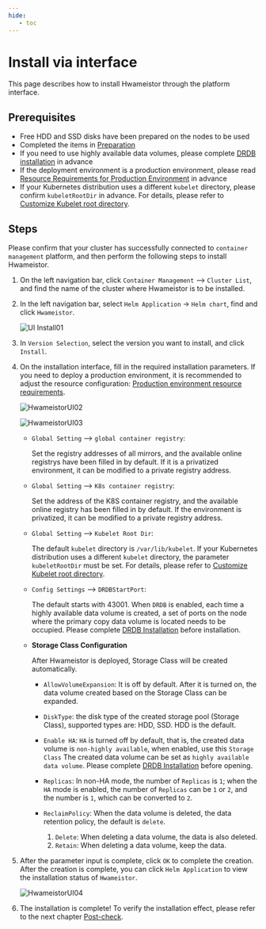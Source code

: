 ```yaml
---
hide:
   - toc
---
```


# Install via interface

This page describes how to install Hwameistor through the platform interface.

## Prerequisites

- Free HDD and SSD disks have been prepared on the nodes to be used
- Completed the items in [Preparation](prereq.md)
- If you need to use highly available data volumes, please complete [DRDB installation](drbdinstall.md) in advance
- If the deployment environment is a production environment, please read [Resource Requirements for Production Environment](proresource.md) in advance
- If your Kubernetes distribution uses a different `kubelet` directory, please confirm `kubeletRootDir` in advance.
   For details, please refer to [Customize Kubelet root directory](customized-kubelet.md).

## Steps

Please confirm that your cluster has successfully connected to `container management` platform, and then perform the following steps to install Hwameistor.

1. On the left navigation bar, click `Container Management` —> `Cluster List`, and find the name of the cluster where Hwameistor is to be installed.

2. In the left navigation bar, select `Helm Application` -> `Helm chart`, find and click `Hwameistor`.

     ![UI Install01](https://docs.daocloud.io/daocloud-docs-images/docs/storage/images/hwameistorUI01.jpg)

3. In `Version Selection`, select the version you want to install, and click `Install`.

4. On the installation interface, fill in the required installation parameters. If you need to deploy a production environment, it is recommended to adjust the resource configuration: [Production environment resource requirements](proresource.md).

     ![HwameistorUI02](https://docs.daocloud.io/daocloud-docs-images/docs/storage/images/hwameistorUI02.jpg)

     ![HwameistorUI03](https://docs.daocloud.io/daocloud-docs-images/docs/storage/images/HwameistorUI03.jpg)

     - `Global Setting` —> `global container registry`:
    
         Set the registry addresses of all mirrors, and the available online registrys have been filled in by default.
         If it is a privatized environment, it can be modified to a private registry address.
        
     - `Global Setting` —> `K8s container registry`:
    
         Set the address of the K8S container registry, and the available online registry has been filled in by default.
         If the environment is privatized, it can be modified to a private registry address.
        
     - `Global Setting` —> `Kubelet Root Dir`:
    
         The default `kubelet` directory is `/var/lib/kubelet`.
         If your Kubernetes distribution uses a different `kubelet` directory, the parameter `kubeletRootDir` must be set.
         For details, please refer to [Customize Kubelet root directory](customized-kubelet.md).
        
     - `Config Settings` —> `DRDBStartPort`:
    
         The default starts with 43001. When `DRDB` is enabled, each time a highly available data volume is created, a set of ports on the node where the primary copy data volume is located needs to be occupied.
         Please complete [DRDB Installation](drbdinstall.md) before installation.
        
     - **Storage Class Configuration**
    
         After Hwameistor is deployed, Storage Class will be created automatically.
    
         - `AllowVolumeExpansion`: It is off by default. After it is turned on, the data volume created based on the Storage Class can be expanded.
         - `DiskType`: the disk type of the created storage pool (Storage Class), supported types are: HDD, SSD. HDD is the default.
         - `Enable HA`: `HA` is turned off by default, that is, the created data volume is `non-highly available`, when enabled, use this `Storage Class`
           The created data volume can be set as `highly available data volume`. Please complete [DRDB Installation](drbdinstall.md) before opening.
         - `Replicas`: In non-HA mode, the number of `Replicas` is `1`; when the `HA` mode is enabled, the number of `Replicas` can be `1` or `2`, and the number is `1`, which can be converted to `2`.
         - `ReclaimPolicy`: When the data volume is deleted, the data retention policy, the default is `delete`.
        
             1. `Delete`: When deleting a data volume, the data is also deleted.
             2. `Retain`: When deleting a data volume, keep the data.
    
5. After the parameter input is complete, click `OK` to complete the creation. After the creation is complete, you can click `Helm Application` to view the installation status of `Hwameistor`.

     ![HwameistorUI04](https://docs.daocloud.io/daocloud-docs-images/docs/storage/images/HwameistorUI04.jpg)
    
6. The installation is complete! To verify the installation effect, please refer to the next chapter [Post-check](./post-check.md).
